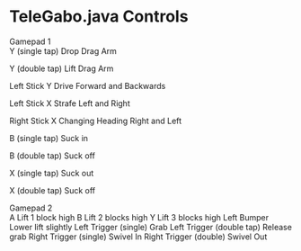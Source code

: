 # TeleGabo.java Controls

Gamepad 1	
Y (single tap)	Drop Drag Arm

Y (double tap)	Lift Drag Arm

Left Stick Y	Drive Forward and Backwards

Left Stick X	Strafe Left and Right

Right Stick X	Changing Heading Right and Left

B (single tap)	Suck in

B (double tap)	Suck off

X (single tap)	Suck out

X (double tap)	Suck off

Gamepad 2	
A	Lift 1 block high
B	Lift 2 blocks high
Y	Lift 3 blocks high
Left Bumper	Lower lift slightly
Left Trigger (single)	Grab
Left Trigger (double tap)	Release grab
Right Trigger (single)	Swivel In
Right Trigger (double)	Swivel Out

